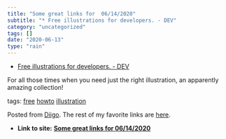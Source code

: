 ```yaml
---
title: "Some great links for  06/14/2020"
subtitle: "* Free illustrations for developers. - DEV"
category: "uncategorized"
tags: []
date: "2020-06-13"
type: "rain"
---
```

* [Free illustrations for developers. - DEV](<https://dev.to/sasidharan/free-illustrations-for-developers-35hl?utm_source=digest_mailer&utm_medium=email&utm_campaign=digest_email>)

For all those times when you need just the right illustration, an apparently
amazing collection!

tags: [free](<https://www.diigo.com/user/pitosalas/free>)
[howto](<https://www.diigo.com/user/pitosalas/howto>)
[illustration](<https://www.diigo.com/user/pitosalas/illustration>)

Posted from [Diigo](<https://www.diigo.com>). The rest of my favorite links
are [here](<https://www.diigo.com/user/pitosalas>).


* **Link to site:** **[Some great links for  06/14/2020](None)**